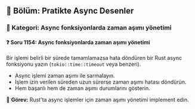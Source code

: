 ## 📘 Bölüm: Pratikte Async Desenler
### 🔹 Kategori: Async fonksiyonlarda zaman aşımı yönetimi
#### ❓ Soru 1154: Async fonksiyonlarda zaman aşımı yönetimi

Bir işlemi belirli bir sürede tamamlamazsa hata döndüren bir Rust async fonksiyonu yazın (`tokio::time::timeout` veya benzeri).

- Async işlemi zaman aşımı ile sarmalayın.
- İşlem izin verilen süreden uzun sürerse zaman aşımı hatası döndürün.
- Hem başarılı hem de zaman aşımı durumlarını gösterin.

🔧 **Görev:** Rust'ta async işlemler için zaman aşımı yönetimi implement edin.
